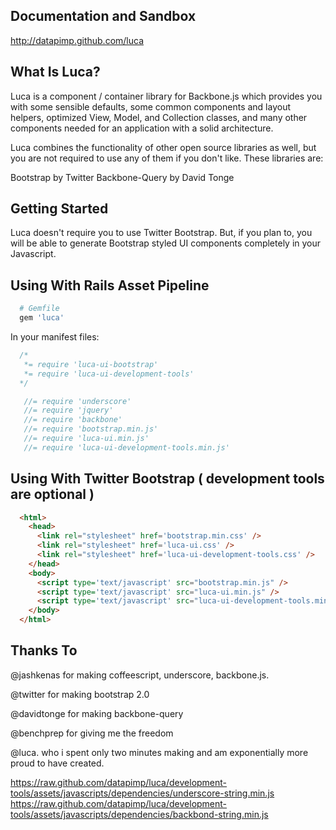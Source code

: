 Documentation and Sandbox
-------------------------
http://datapimp.github.com/luca

What Is Luca?
-------------
Luca is a component / container library for Backbone.js which
provides you with some sensible defaults, some common components and layout helpers,
optimized View, Model, and Collection classes, and many other components needed for 
an application with a solid architecture.

Luca combines the functionality of other open source libraries as well, but you are not
required to use any of them if you don't like.  These libraries are:

Bootstrap by Twitter
Backbone-Query by David Tonge

Getting Started
---------------
Luca doesn't require you to use Twitter Bootstrap.  But, if you plan to, you will be
able to generate Bootstrap styled UI components completely in your Javascript.

Using With Rails Asset Pipeline
----------------

```ruby
  # Gemfile
  gem 'luca' 
```

In your manifest files:

```css
  /*
   *= require 'luca-ui-bootstrap'
   *= require 'luca-ui-development-tools'
  */
```

```javascript
   //= require 'underscore'
   //= require 'jquery'
   //= require 'backbone'
   //= require 'bootstrap.min.js'
   //= require 'luca-ui.min.js'
   //= require 'luca-ui-development-tools.min.js'
```

Using With Twitter Bootstrap ( development tools are optional )
----------------
```html
  <html>
    <head>
      <link rel="stylesheet" href='bootstrap.min.css' />
      <link rel="stylesheet" href='luca-ui.css' />
      <link rel="stylesheet" href='luca-ui-development-tools.css' />
    </head>
    <body>
      <script type='text/javascript' src="bootstrap.min.js" /> 
      <script type='text/javascript' src="luca-ui.min.js" /> 
      <script type='text/javascript' src="luca-ui-development-tools.min.js" /> 
    </body>
  </html>
```

Thanks To
---------
@jashkenas for making coffeescript, underscore, backbone.js.

@twitter for making bootstrap 2.0

@davidtonge for making backbone-query

@benchprep for giving me the freedom

@luca. who i spent only two minutes making and am exponentially more proud to have created.


https://raw.github.com/datapimp/luca/development-tools/assets/javascripts/dependencies/underscore-string.min.js
https://raw.github.com/datapimp/luca/development-tools/assets/javascripts/dependencies/backbond-string.min.js
